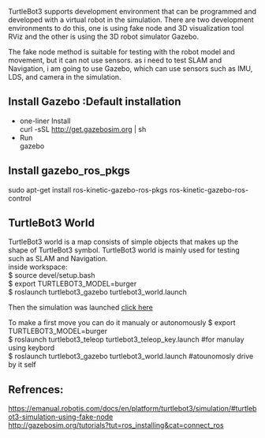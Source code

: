 TurtleBot3 supports development environment that can be programmed and developed with a virtual robot in the simulation. There are two development environments to do this, one is using fake node and 3D visualization tool RViz and the other is using the 3D robot simulator Gazebo.  

The fake node method is suitable for testing with the robot model and movement, but it can not use sensors. as i need to test SLAM and Navigation, i am going to use Gazebo, which can use sensors such as IMU, LDS, and camera in the simulation.  
 
## Install Gazebo :Default installation  
* one-liner Install  
  curl -sSL http://get.gazebosim.org | sh  
* Run  
  gazebo  
  
## Install gazebo_ros_pkgs
sudo apt-get install ros-kinetic-gazebo-ros-pkgs ros-kinetic-gazebo-ros-control

## TurtleBot3 World
TurtleBot3 world is a map consists of simple objects that makes up the shape of TurtleBot3 symbol. TurtleBot3 world is mainly used for testing such as SLAM and Navigation.  
inside workspace:  
$ source devel/setup.bash  
$ export TURTLEBOT3_MODEL=burger  
$ roslaunch turtlebot3_gazebo turtlebot3_world.launch  

Then the simulation was launched [click here](https://github.com/AmnahBukair/install_turtlebot3/blob/master/launch%20Turtlebot%20World.png)  

To make a first move you can do it manualy or autonomously
$ export TURTLEBOT3_MODEL=burger  
$ roslaunch turtlebot3_teleop turtlebot3_teleop_key.launch  #for manulay using keybord   
$ roslaunch turtlebot3_gazebo turtlebot3_world.launch       #atounomosly drive by it self    




## Refrences:
https://emanual.robotis.com/docs/en/platform/turtlebot3/simulation/#turtlebot3-simulation-using-fake-node  
http://gazebosim.org/tutorials?tut=ros_installing&cat=connect_ros  
